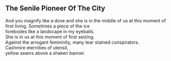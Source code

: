 The Senile Pioneer Of The City
------------------------------
And you magnify like a dove and she is in the middle of us at this moment of first living. Sometimes a piece of the ice  
forebodes like a landscape in my eyeballs.  
She is in us at this moment of first seizing.  
Against the arrogant femininity, many tear stained conspirators.  
Cashmire eternities of utensil,  
yellow seams above a shaken banner.  
